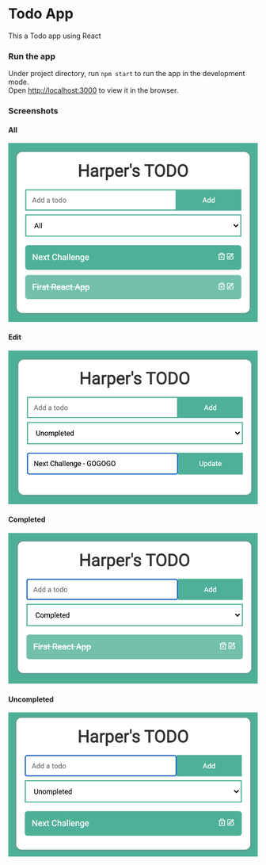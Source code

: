 # Todo App 

This a Todo app using React

### Run the app

Under project directory, run ```npm start``` to run the app in the development mode.\
Open [http://localhost:3000](http://localhost:3000) to view it in the browser.

### Screenshots
#### All
![All](./src/imgs/todoapp.png)
#### Edit
![Edit](./src/imgs/Edit.png)
#### Completed
![Complete](./src/imgs/Filter_complete.png)
#### Uncompleted
![Uncomplete](./src/imgs/Filter_uncomplete.png)

